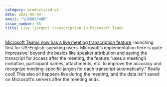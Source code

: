 ```yaml
---
category: productized-ai
date: 2021-05-09
emoji: "\U0001F4BB"
issue_number: 65
title: Live (jargon) transcription in Microsoft Teams
---
```


[Microsoft Teams now has a live meeting transcription feature](https://techcommunity.microsoft.com/t5/microsoft-teams-blog/live-transcription-with-speaker-attribution-now-available-in/ba-p/2228817?utm_campaign=Dynamically%20Typed&utm_medium=email&utm_source=Revue%20newsletter), launching first for US-English-speaking users.
Microsoft’s implementation here is quite impressive: beyond the basics like speaker attribution and saving the transcript for access after the meeting, the feature “uses a meeting’s invitation, participant names, attachments, etc.
to improve the accuracy and recognize meeting-specific jargon for each transcript automatically.” Really cool!
This also all happens live during the meeting, and the data isn’t saved on Microsoft’s servers after the meeting ends.